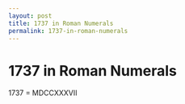 ```yaml
---
layout: post
title: 1737 in Roman Numerals
permalink: 1737-in-roman-numerals
---
```


# 1737 in Roman Numerals

1737 = MDCCXXXVII

